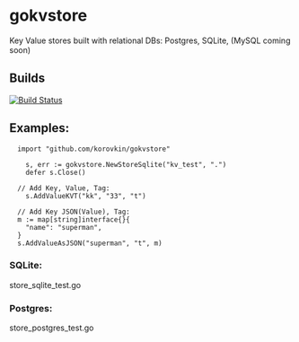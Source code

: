 # gokvstore

Key Value stores built with relational DBs: Postgres, SQLite, (MySQL coming soon)

## Builds

[![Build Status](https://travis-ci.org/korovkin/gokvstore.svg)](https://travis-ci.org/korovkin/gokvstore)

## Examples:

```
  import "github.com/korovkin/gokvstore"

	s, err := gokvstore.NewStoreSqlite("kv_test", ".")
	defer s.Close()

  // Add Key, Value, Tag:
	s.AddValueKVT("kk", "33", "t")

  // Add Key JSON(Value), Tag:
  m := map[string]interface{}{
    "name": "superman",
  }
  s.AddValueAsJSON("superman", "t", m)

```

### SQLite: 
  
  store_sqlite_test.go

###  Postgres:
  
  store_postgres_test.go

